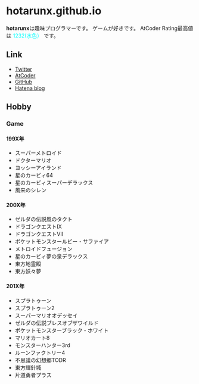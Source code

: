 # hotarunx.github.io

**hotarunx**は趣味プログラマーです。
ゲームが好きです。
AtCoder Rating最高値は
<span style="color: cyan; ">1232(水色）</span>
です。

## Link

* [Twitter](https://twitter.com/hotarunx)
* [AtCoder](https://atcoder.jp/users/machikane)
* [GitHub](https://github.com/hotarunx)
* [Hatena blog](https://hotarunx.hatenablog.com/)

## Hobby

### Game

#### 199X年

* スーパーメトロイド
* ドクターマリオ
* ヨッシーアイランド
* 星のカービィ64
* 星のカービィスーパーデラックス
* 風来のシレン

#### 200X年

* ゼルダの伝説風のタクト
* ドラゴンクエストIX
* ドラゴンクエストVII
* ポケットモンスタールビー・サファイア
* メトロイドフュージョン
* 星のカービィ夢の泉デラックス
* 東方地霊殿
* 東方妖々夢

#### 201X年

* スプラトゥーン
* スプラトゥーン2
* スーパーマリオオデッセイ
* ゼルダの伝説ブレスオブザワイルド
* ポケットモンスターブラック・ホワイト
* マリオカート8
* モンスターハンター3rd
* ルーンファクトリー4
* 不思議の幻想郷TODR
* 東方輝針城
* 片道勇者プラス

<!-- GitHub.ioへのリンク https://hotarunx.github.io/ -->
